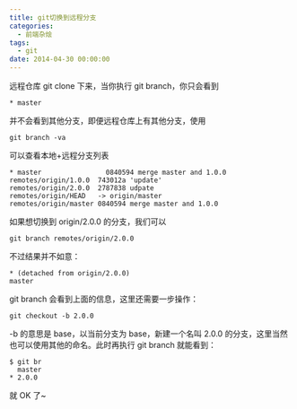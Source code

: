 ```yaml
---
title: git切换到远程分支
categories:
  - 前端杂烩
tags:
  - git
date: 2014-04-30 00:00:00
---
```



远程仓库 git clone 下来，当你执行 git branch，你只会看到

    * master
    
并不会看到其他分支，即便远程仓库上有其他分支，使用

    git branch -va
    
可以查看本地+远程分支列表

    * master                0840594 merge master and 1.0.0
    remotes/origin/1.0.0  743012a 'update'
    remotes/origin/2.0.0  2787838 udpate
    remotes/origin/HEAD   -> origin/master
    remotes/origin/master 0840594 merge master and 1.0.0
    
如果想切换到 origin/2.0.0 的分支，我们可以

    git branch remotes/origin/2.0.0
    
不过结果并不如意：

    * (detached from origin/2.0.0)
    master
    
git branch 会看到上面的信息，这里还需要一步操作：

    git checkout -b 2.0.0
    
-b 的意思是 base，以当前分支为 base，新建一个名叫 2.0.0 的分支，这里当然也可以使用其他的命名。此时再执行 git branch 就能看到：
  
    $ git br
      master
    * 2.0.0
    
就 OK 了~

